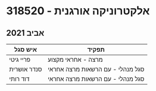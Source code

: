# 318520 - אלקטרוניקה אורגנית

## אביב 2021

| איש סגל | תפקיד |
| ---- | ---- |
| פריי גיטי | מרצה - אחראי מקצוע |
| סנדר אושרית | סגל מנהלי - עם הרשאות מרצה אחראי |
| דוד רותי | סגל מנהלי - עם הרשאות מרצה אחראי |


